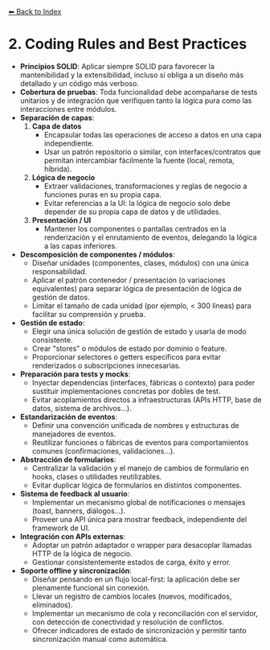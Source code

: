[⬅ Back to Index](./index.md)

# 2. Coding Rules and Best Practices

- **Principios SOLID**: Aplicar siempre SOLID para favorecer la mantenibilidad y la extensibilidad, incluso si obliga a un diseño más detallado y un código más verboso.
- **Cobertura de pruebas**: Toda funcionalidad debe acompañarse de tests unitarios y de integración que verifiquen tanto la lógica pura como las interacciones entre módulos.
- **Separación de capas**:
  1. **Capa de datos**
     - Encapsular todas las operaciones de acceso a datos en una capa independiente.
     - Usar un patrón repositorio o similar, con interfaces/contratos que permitan intercambiar fácilmente la fuente (local, remota, híbrida).
  2. **Lógica de negocio**
     - Extraer validaciones, transformaciones y reglas de negocio a funciones puras en su propia capa.
     - Evitar referencias a la UI: la lógica de negocio solo debe depender de su propia capa de datos y de utilidades.
  3. **Presentación / UI**
     - Mantener los componentes o pantallas centrados en la renderización y el enrutamiento de eventos, delegando la lógica a las capas inferiores.
- **Descomposición de componentes / módulos**:
  - Diseñar unidades (componentes, clases, módulos) con una única responsabilidad.
  - Aplicar el patrón contenedor / presentación (o variaciones equivalentes) para separar lógica de presentación de lógica de gestión de datos.
  - Limitar el tamaño de cada unidad (por ejemplo, < 300 líneas) para facilitar su comprensión y prueba.
- **Gestión de estado**:
  - Elegir una única solución de gestión de estado y usarla de modo consistente.
  - Crear "stores" o módulos de estado por dominio o feature.
  - Proporcionar selectores o getters específicos para evitar renderizados o subscripciones innecesarias.
- **Preparación para tests y mocks**:
  - Inyectar dependencias (interfaces, fábricas o contexto) para poder sustituir implementaciones concretas por dobles de test.
  - Evitar acoplamientos directos a infraestructuras (APIs HTTP, base de datos, sistema de archivos…).
- **Estandarización de eventos**:
  - Definir una convención unificada de nombres y estructuras de manejadores de eventos.
  - Reutilizar funciones o fábricas de eventos para comportamientos comunes (confirmaciones, validaciones…).
- **Abstracción de formularios**:
  - Centralizar la validación y el manejo de cambios de formulario en hooks, clases o utilidades reutilizables.
  - Evitar duplicar lógica de formularios en distintos componentes.
- **Sistema de feedback al usuario**:
  - Implementar un mecanismo global de notificaciones o mensajes (toast, banners, diálogos…).
  - Proveer una API única para mostrar feedback, independiente del framework de UI.
- **Integración con APIs externas**:
  - Adoptar un patrón adaptador o wrapper para desacoplar llamadas HTTP de la lógica de negocio.
  - Gestionar consistentemente estados de carga, éxito y error.
- **Soporte offline y sincronización**:
  - Diseñar pensando en un flujo local-first: la aplicación debe ser plenamente funcional sin conexión.
  - Llevar un registro de cambios locales (nuevos, modificados, eliminados).
  - Implementar un mecanismo de cola y reconciliación con el servidor, con detección de conectividad y resolución de conflictos.
  - Ofrecer indicadores de estado de sincronización y permitir tanto sincronización manual como automática. 